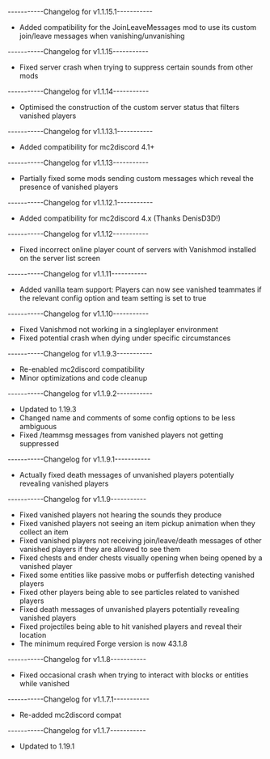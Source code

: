 -----------Changelog for v1.1.15.1-----------

- Added compatibility for the JoinLeaveMessages mod to use its custom join/leave messages when vanishing/unvanishing

-----------Changelog for v1.1.15-----------

- Fixed server crash when trying to suppress certain sounds from other mods

-----------Changelog for v1.1.14-----------

- Optimised the construction of the custom server status that filters vanished players

-----------Changelog for v1.1.13.1-----------

- Added compatibility for mc2discord 4.1+

-----------Changelog for v1.1.13-----------

- Partially fixed some mods sending custom messages which reveal the presence of vanished players
  
-----------Changelog for v1.1.12.1-----------

- Added compatibility for mc2discord 4.x (Thanks DenisD3D!)

-----------Changelog for v1.1.12-----------

- Fixed incorrect online player count of servers with Vanishmod installed on the server list screen
  
-----------Changelog for v1.1.11-----------

- Added vanilla team support: Players can now see vanished teammates if the relevant config option and team setting is set to true

-----------Changelog for v1.1.10-----------

- Fixed Vanishmod not working in a singleplayer environment
- Fixed potential crash when dying under specific circumstances

-----------Changelog for v1.1.9.3-----------

- Re-enabled mc2discord compatibility
- Minor optimizations and code cleanup

-----------Changelog for v1.1.9.2-----------

- Updated to 1.19.3
- Changed name and comments of some config options to be less ambiguous
- Fixed /teammsg messages from vanished players not getting suppressed

-----------Changelog for v1.1.9.1-----------

- Actually fixed death messages of unvanished players potentially revealing vanished players

-----------Changelog for v1.1.9-----------

- Fixed vanished players not hearing the sounds they produce
- Fixed vanished players not seeing an item pickup animation when they collect an item
- Fixed vanished players not receiving join/leave/death messages of other vanished players if they are allowed to see them
- Fixed chests and ender chests visually opening when being opened by a vanished player
- Fixed some entities like passive mobs or pufferfish detecting vanished players
- Fixed other players being able to see particles related to vanished players
- Fixed death messages of unvanished players potentially revealing vanished players
- Fixed projectiles being able to hit vanished players and reveal their location
- The minimum required Forge version is now 43.1.8

-----------Changelog for v1.1.8-----------

- Fixed occasional crash when trying to interact with blocks or entities while vanished

-----------Changelog for v1.1.7.1-----------

- Re-added mc2discord compat

-----------Changelog for v1.1.7-----------

- Updated to 1.19.1